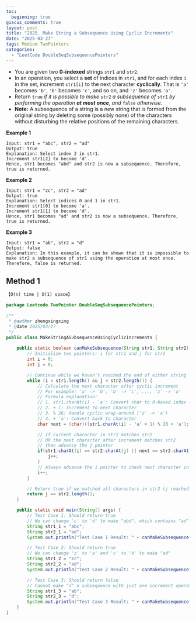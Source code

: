 ```yaml
---
toc:
  beginning: true
giscus_comments: true
layout: post
title: "2825. Make String a Subsequence Using Cyclic Increments"
date: "2025-03-27"
tags: Medium TwoPointers
categories:
  - "LeetCode DoubleSeqSubsequencePointers"
---
```



- You are given two **0-indexed** strings `str1` and `str2`.
- In an operation, you select a **set** of indices in `str1`, and for each index `i` in the set, increment `str1[i]` to the next character **cyclically**. That is `'a'` becomes `'b'`, `'b'` becomes `'c'`, and so on, and `'z'` becomes `'a'`.
- Return `true` *if it is possible to make* `str2` *a subsequence of* `str1` *by performing the operation **at most once***, *and* `false` *otherwise*.
- **Note:** A subsequence of a string is a new string that is formed from the original string by deleting some (possibly none) of the characters without disturbing the relative positions of the remaining characters.

**Example 1**

```
Input: str1 = "abc", str2 = "ad"
Output: true
Explanation: Select index 2 in str1.
Increment str1[2] to become 'd'. 
Hence, str1 becomes "abd" and str2 is now a subsequence. Therefore, true is returned.
```

**Example 2**

```
Input: str1 = "zc", str2 = "ad"
Output: true
Explanation: Select indices 0 and 1 in str1. 
Increment str1[0] to become 'a'. 
Increment str1[1] to become 'd'. 
Hence, str1 becomes "ad" and str2 is now a subsequence. Therefore, true is returned.
```

**Example 3**

```
Input: str1 = "ab", str2 = "d"
Output: false
Explanation: In this example, it can be shown that it is impossible to make str2 a subsequence of str1 using the operation at most once. 
Therefore, false is returned.
```

## Method 1

```tex
【O(n) time | O(1) space】
```

```java
package Leetcode.TwoPointer.DoubleSeqSubsequencePointers;

/**
 * @author zhengxingxing
 * @date 2025/03/27
 */
public class MakeStringASubsequenceUsingCyclicIncrements {
    
    public static boolean canMakeSubsequence(String str1, String str2) {
        // Initialize two pointers: i for str1 and j for str2
        int i = 0;
        int j = 0;

        // Continue while we haven't reached the end of either string
        while (i < str1.length() && j < str2.length()) {
            // Calculate the next character after cyclic increment
            // For example: 'a' -> 'b', 'b' -> 'c', ..., 'z' -> 'a'
            // Formula explanation:
            // 1. str1.charAt(i) - 'a': Convert char to 0-based index (0-25)
            // 2. + 1: Increment to next character
            // 3. % 26: Handle cyclic wrap-around ('z' -> 'a')
            // 4. + 'a': Convert back to character
            char next = (char)((str1.charAt(i) - 'a' + 1) % 26 + 'a');

            // If current character in str1 matches str2
            // OR the next character after increment matches str2
            // then advance the j pointer
            if(str1.charAt(i) == str2.charAt(j) || next == str2.charAt(j)) {
                j++;
            }
            // Always advance the i pointer to check next character in str1
            i++;
        }

        // Return true if we matched all characters in str2 (j reached the end)
        return j == str2.length();
    }

    public static void main(String[] args) {
        // Test Case 1: Should return true
        // We can change 'c' to 'd' to make "abd", which contains "ad"
        String str1_1 = "abc";
        String str2_1 = "ad";
        System.out.println("Test Case 1 Result: " + canMakeSubsequence(str1_1, str2_1));

        // Test Case 2: Should return true
        // We can change 'z' to 'a' and 'c' to 'd' to make "ad"
        String str1_2 = "zc";
        String str2_2 = "ad";
        System.out.println("Test Case 2 Result: " + canMakeSubsequence(str1_2, str2_2));

        // Test Case 3: Should return false
        // Cannot make "d" a subsequence with just one increment operation
        String str1_3 = "ab";
        String str2_3 = "d";
        System.out.println("Test Case 3 Result: " + canMakeSubsequence(str1_3, str2_3));
    }
}

```





